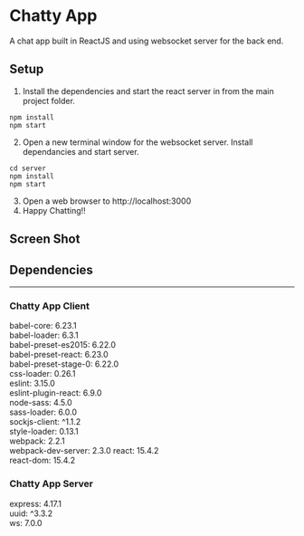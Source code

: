 Chatty App
=====================

A chat app built in ReactJS and using websocket server for the back end.

## Setup
1. Install the dependencies and start the react server in from the main project folder.

```
npm install
npm start
```

2. Open a new terminal window for the websocket server. Install dependancies and start server.

```
cd server
npm install
npm start
```

3. Open a web browser to http://localhost:3000 
4. Happy Chatting!!

## Screen Shot



## Dependencies
---------------

### Chatty App Client
  babel-core: 6.23.1    
  babel-loader: 6.3.1   
  babel-preset-es2015: 6.22.0   
  babel-preset-react: 6.23.0    
  babel-preset-stage-0: 6.22.0    
  css-loader: 0.26.1    
  eslint: 3.15.0    
  eslint-plugin-react: 6.9.0    
  node-sass: 4.5.0    
  sass-loader: 6.0.0    
  sockjs-client: ^1.1.2   
  style-loader: 0.13.1    
  webpack: 2.2.1    
  webpack-dev-server: 2.3.0
  react: 15.4.2   
  react-dom: 15.4.2

### Chatty App Server
  express: 4.17.1   
  uuid: ^3.3.2    
  ws: 7.0.0
